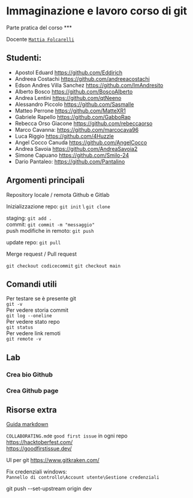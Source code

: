 # Immaginazione e lavoro corso di git  

Parte pratica del corso ***   

Docente [`Mattia Folcarelli`](https://github.com/lichfolky)

## Studenti:  

- Apostol Eduard https://github.com/Eddirich   
- Andreea Costachi https://github.com/andreeacostachi  
- Edson Andres Villa Sanchez https://github.com/ImAndresito   
- Alberto Bosco https://github.com/BoscoAlberto  
- Andrea Lentini https://github.com/qtNeeno
- Alessandro Piccolo https://github.com/Sasmalle  
- Matteo Perrone https://github.com/MatteXR1  
- Gabriele Rapello https://github.com/GabboRap  
- Rebecca Orso Giacone https://github.com/rebeccaorso   
- Marco Cavanna: https://github.com/marcocava96  
- Luca Riggio https://github.com/4Huzzle  
- Angel Cocco Canuda  https://github.com/AngelCocco  
- Andrea Savoia https://github.com/AndreaSavoia2  
- Simone Capuano https://github.com/Smilo-24  
- Dario Pantaleo: https://github.com/Pantalino  

## Argomenti principali
Repository locale / remota
Github e Gitlab

Inizializzazione repo: `git init`  \ `git clone`   

staging: `git add .`  
commit: `git commit -m "messaggio"`  
push modifiche in remoto: `git push`   

update repo: `git pull`   

Merge request / Pull request 

`git checkout codicecommit`
`git checkout main`

## Comandi utili

Per testare se è presente git  
`git -v`  
Per vedere storia commit  
`git log --oneline`  
Per vedere stato repo  
`git status`  
Per vedere link remoti  
`git remote -v`  

## Lab 

### Crea bio Github  
### Crea Github page  

## Risorse extra  

[Guida markdown](
https://docs.github.com/en/get-started/writing-on-github/getting-started-with-writing-and-formatting-on-github/basic-writing-and-formatting-syntax)

`COLLABORATING.md`e `good first issue` in ogni repo  
https://hacktoberfest.com/  
https://goodfirstissue.dev/   

UI per git 
https://www.gitkraken.com/

Fix credenziali windows:  
`Pannello di controllo\Account utente\Gestione credenziali`

git push --set-upstream origin dev